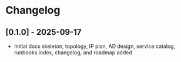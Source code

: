 # Changelog
## [0.1.0] - 2025-09-17
- Initial docs skeleton, topology, IP plan, AD design, service catalog, runbooks index, changelog, and roadmap added
